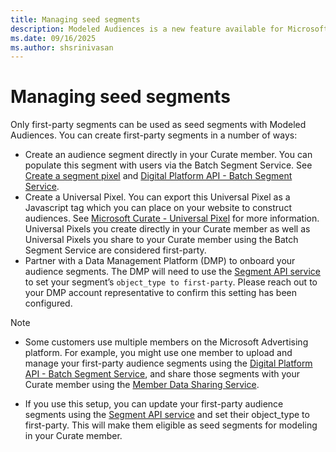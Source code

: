 ```yaml
---
title: Managing seed segments 
description: Modeled Audiences is a new feature available for Microsoft Curate that allows curators to take their first-party segments and expand them to similar users for targeting.
ms.date: 09/16/2025
ms.author: shsrinivasan
---
```


# Managing seed segments 

Only first-party segments can be used as seed segments with Modeled Audiences. You can create first-party segments in a number of ways: 
- Create an audience segment directly in your Curate member. You can populate this segment with users via the Batch Segment Service. See [Create a segment pixel](create-a-segment-pixel.md) and [Digital Platform API - Batch Segment Service](../digital-platform-api/batch-segment-service.md).
- Create a Universal Pixel. You can export this Universal Pixel as a Javascript tag which you can place on your website to construct audiences. See [Microsoft Curate - Universal Pixel](the-universal-pixel.md) for more information. Universal Pixels you create directly in your Curate member as well as Universal Pixels you share to your Curate member using the Batch Segment Service are considered first-party. 
- Partner with a Data Management Platform (DMP) to onboard your audience segments. The DMP will need to use the [Segment API service](../digital-platform-api/segment-service.md) to set your segment’s `object_type to first-party`. Please reach out to your DMP account representative to confirm this setting has been configured. 

> [!NOTE]
> - Some customers use multiple members on the Microsoft Advertising platform. For example, you might use one member to upload and manage your first-party audience segments using the [Digital Platform API - Batch Segment Service](../digital-platform-api/batch-segment-service.md), and share those segments with your Curate member using the [Member Data Sharing Service](../data-providers/member-data-sharing-service.md). 
- If you use this setup, you can update your first-party audience segments using the [Segment API service](../digital-platform-api/segment-service.md) and set their object_type to first-party. This will make them eligible as seed segments for modeling in your Curate member. 